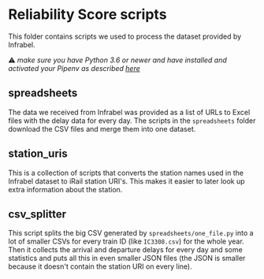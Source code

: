 # Reliability Score scripts

This folder contains scripts we used to process the dataset provided by Infrabel.

:warning: *make sure you have Python 3.6 or newer and have installed and activated your Pipenv as described [here](https://github.com/oSoc19/reliability-score-backend/blob/master/README.md)*

## spreadsheets
The data we received from Infrabel was provided as a list of URLs to Excel files with the delay data for every day. The scripts in the `spreadsheets` folder download the CSV files and merge them into one dataset.

## station_uris
This is a collection of scripts that converts the station names used in the Infrabel dataset to iRail station URI's. This makes it easier to later look up extra information about the station.

## csv_splitter
This script splits the big CSV generated by `spreadsheets/one_file.py` into a lot of smaller CSVs for every train ID (like `IC3308.csv`) for the whole year. Then it collects the arrival and departure delays for every day and some statistics and puts all this in even smaller JSON files (the JSON is smaller because it doesn't contain the station URI on every line).